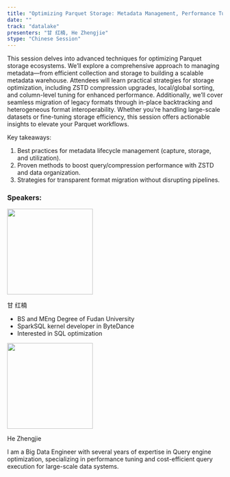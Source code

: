```yaml
---
title: "Optimizing Parquet Storage: Metadata Management, Performance Tuning & Seamless Migration"
date: ""
track: "datalake"
presenters: "甘 红楠, He Zhengjie"
stype: "Chinese Session"
---
```


This session delves into advanced techniques for optimizing Parquet storage ecosystems. We’ll explore a comprehensive approach to managing metadata—from efficient collection and storage to building a scalable metadata warehouse. Attendees will learn practical strategies for storage optimization, including ZSTD compression upgrades, local/global sorting, and column-level tuning for enhanced performance. Additionally, we’ll cover seamless migration of legacy formats through in-place backtracking and heterogeneous format interoperability. Whether you’re handling large-scale datasets or fine-tuning storage efficiency, this session offers actionable insights to elevate your Parquet workflows.

Key takeaways:
1. Best practices for metadata lifecycle management (capture, storage, and utilization).
2. Proven methods to boost query/compression performance with ZSTD and data organization.
3. Strategies for transparent format migration without disrupting pipelines.


### Speakers:


<img src="https://sessionize.com/image/c52a-400o400o1-fqHUaN3MbFjUnx1NxULM9c.jpg" width="200" /><br/>

甘 红楠

* BS and MEng Degree of Fudan University
* SparkSQL kernel developer in ByteDance
* Interested in SQL optimization


<img src="https://sessionize.com/image/d454-400o400o1-ahCLB728yY3mjf8N7yAAtu.jpg" width="200" /><br/>

He Zhengjie

I am a Big Data Engineer with several years of expertise in Query engine optimization, specializing in performance tuning and cost-efficient query execution for large-scale data systems.
